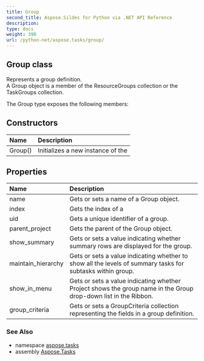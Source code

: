 ```yaml
---
title: Group
second_title: Aspose.Sildes for Python via .NET API Reference
description: 
type: docs
weight: 390
url: /python-net/aspose.tasks/group/
---
```


## Group class

Represents a group definition.<br/>            A Group object is a member of the ResourceGroups collection or the TaskGroups collection.

The Group type exposes the following members:
## Constructors
| Name | Description |
| :- | :- |
|Group()|Initializes a new instance of the|
## Properties
| Name | Description |
| :- | :- |
|name|Gets or sets a name of a Group object.|
|index|Gets the index of a|
|uid|Gets a unique identifier of a group.|
|parent_project|Gets the parent of the Group object.|
|show_summary|Gets or sets a value indicating whether summary rows are displayed for the group.|
|maintain_hierarchy|Gets or sets a value indicating whether to show all the levels of summary tasks for subtasks within group.|
|show_in_menu|Gets or sets a value indicating whether Project shows the group name in the Group drop-down list in the Ribbon.|
|group_criteria|Gets or sets a GroupCriteria collection representing the fields in a group definition.|

### See Also

* namespace [aspose.tasks](/tasks/python-net/aspose.tasks/)
* assembly [Aspose.Tasks](/tasks/python-net/)

